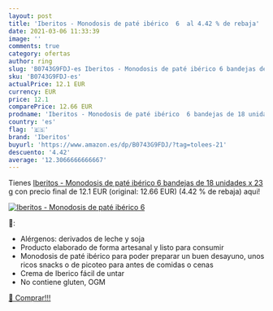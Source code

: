 ```yaml
---
layout: post
title: 'Iberitos - Monodosis de paté ibérico  6  al 4.42 % de rebaja'
date: 2021-03-06 11:33:39
image: ''
comments: true
category: ofertas
author: ring
slug: 'B0743G9FDJ-es Iberitos - Monodosis de paté ibérico 6 bandejas de 18...'
sku: 'B0743G9FDJ-es'
actualPrice: 12.1 EUR
currency: EUR
price: 12.1
comparePrice: 12.66 EUR
prodname: 'Iberitos - Monodosis de paté ibérico  6 bandejas de 18 unidades x 23 g'
country: 'es'
flag: '🇪🇸'
brand: 'Iberitos'
buyurl: 'https://www.amazon.es/dp/B0743G9FDJ/?tag=tolees-21'
descuento: '4.42'
average: '12.3066666666667'
---
```


Tienes [Iberitos - Monodosis de paté ibérico  6 bandejas de 18 unidades x 23 g](https://www.amazon.es/dp/B0743G9FDJ/?tag=tolees-21) con precio final de  12.1 EUR (original: 12.66 EUR) (4.42 %  de rebaja) aqui!

[![Iberitos - Monodosis de paté ibérico  6 ]()](https://www.amazon.es/dp/B0743G9FDJ/?tag=tolees-21)

🔎:

- Alérgenos: derivados de leche y soja
- Producto elaborado de forma artesanal y listo para consumir
- Monodosis de paté ibérico para poder preparar un buen desayuno, unos ricos snacks o de picoteo para antes de comidas o cenas
- Crema de Iberico fácil de untar
- No contiene gluten, OGM

[🛒 Comprar!!!](https://www.amazon.es/dp/B0743G9FDJ/?tag=tolees-21)

